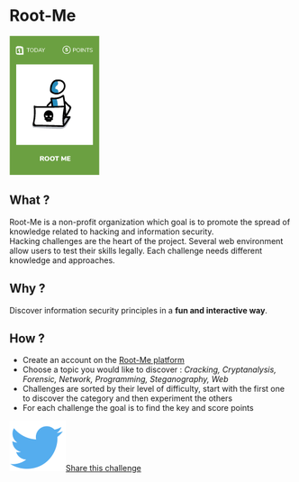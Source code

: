 # Root-Me

![Root-Me](images/root-me.png)

## What ?
Root-Me is a non-profit organization which goal is to promote the spread of knowledge related to hacking and information security.<br>
Hacking challenges are the heart of the project. Several web environment allow users to test their skills legally. Each challenge needs different knowledge and approaches.

## Why ?
Discover information security principles in a **fun and interactive way**.

## How ?
* Create an account on the [Root-Me platform](https://www.root-me.org/)
* Choose a topic you would like to discover : _Cracking, Cryptanalysis, Forensic, Network, Programming, Steganography, Web_
* Challenges are sorted by their level of difficulty, start with the first one to discover the category and then experiment the others
* For each challenge the goal is to find the key and score points


![Share](../images/twitter.png)[Share this challenge](https://twitter.com/home?status=I%20have%20just%20completed%20the%20Root-Me%20%23craft-challenges%20from%20%40agilepartner)
